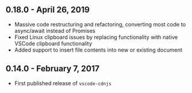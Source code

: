 ## 0.18.0 - April 26, 2019
- Massive code restructuring and refactoring, converting most code to async/await instead of Promises
- Fixed Linux clipboard issues by replacing functionality with native VSCode clipboard functionality
- Added support to insert file contents into new or existing document

## 0.14.0 - February 7, 2017
- First published release of `vscode-cdnjs`
